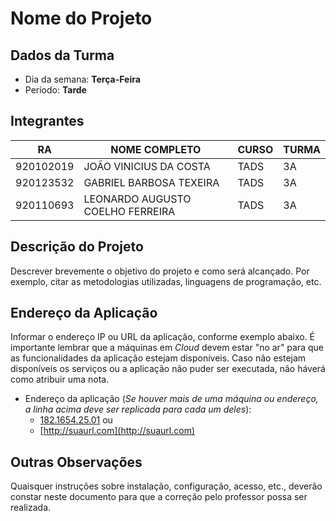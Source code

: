 # **Nome do Projeto**

## Dados da Turma
* Dia da semana: **Terça-Feira**
* Período: **Tarde**

## Integrantes
| RA   | NOME COMPLETO | CURSO | TURMA |
|------|---------------|-------|-------|
| 920102019 | JOÃO VINICIUS DA COSTA  | TADS | 3A    |
| 920123532 | GABRIEL BARBOSA TEXEIRA | TADS | 3A    |
| 920110693 | LEONARDO AUGUSTO COELHO FERREIRA  | TADS | 3A    |

## Descrição do Projeto
Descrever brevemente o objetivo do projeto e como será alcançado. Por exemplo, citar as metodologias utilizadas, linguagens de programação, etc.

## Endereço da Aplicação
Informar o endereço IP ou URL da aplicação, conforme exemplo abaixo. É importante lembrar que a máquinas em *Cloud* devem estar "no ar" para que as funcionalidades da aplicação estejam disponíveis. Caso não estejam disponíveis os serviços ou a aplicação não puder ser executada, não háverá como atribuir uma nota.

* Endereço da aplicação (*Se houver mais de uma máquina ou endereço, a linha acima deve ser replicada para cada um deles*):
	+ [182.1654.25.01](http://www.182.1654.25.01/) ou
	+ [http://suaurl.com](http://suaurl.com)

## Outras Observações
Quaisquer instruções sobre instalação, configuração, acesso, etc., deverão constar neste documento para que a correção pelo professor possa ser realizada.
